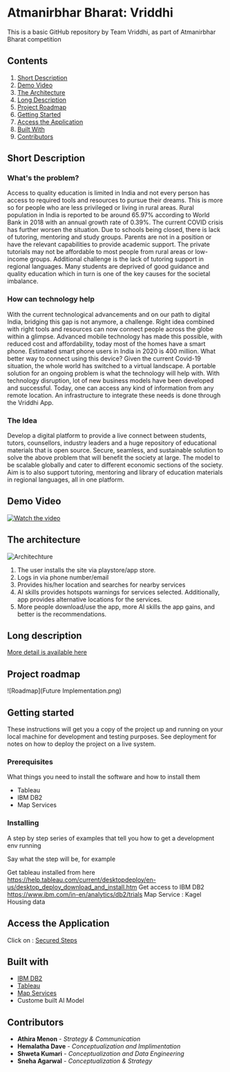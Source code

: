 # Atmanirbhar Bharat: Vriddhi

This is a basic GitHub repository by Team Vriddhi, as part of Atmanirbhar Bharat competition


## Contents

1. [Short Description](#short-description)
1. [Demo Video](#demo-video)
1. [The Architecture](#the-architecture)
1. [Long Description](#long-description)
1. [Project Roadmap](#project-roadmap)
1. [Getting Started](#getting-started)
1. [Access the Application](#Access-the-Application)
1. [Built With](#built-with)
1. [Contributors](#contributors)

## Short Description

### What's the problem?

Access to quality education is limited in India and not every person has access to required tools and resources to pursue their dreams.
This is more so for people who are less privileged or living in rural areas. Rural population in India is reported to be around 65.97% according to World Bank in 2018 with an annual growth rate of 0.39%.
The current COVID crisis has further worsen the situation. Due to schools being closed, there is lack of tutoring, mentoring and study groups. Parents are not in a position or have the relevant capabilities to provide academic support. The private tutorials may not be affordable to most people from rural areas or low-income groups. Additional challenge is the lack of tutoring support in regional languages.
Many students are deprived of good guidance and quality education which in turn is one of the key causes for the societal imbalance.
### How can technology help

With the current technological advancements and on our path to digital India, bridging this gap is not anymore, a challenge. Right idea combined with right tools and resources can now connect people across the globe within a glimpse.
Advanced mobile technology has made this possible, with reduced cost and affordability, today most of the homes have a smart phone. Estimated smart phone users in India in 2020 is 400 million. What better way to connect using this device? Given the current Covid-19 situation, the whole world has switched to a virtual landscape.
A portable solution for an ongoing problem is what the technology will help with. With technology disruption, lot of new business models have been developed and successful. Today, one can access any kind of information from any remote location.
An infrastructure to integrate these needs is done through the Vriddhi App.

### The Idea

Develop a digital platform to provide a live connect between students, tutors, counsellors, industry leaders and a huge repository of educational materials that is open source. 
Secure, seamless, and sustainable solution to solve the above problem that will benefit the society at large. The model to be scalable globally and cater to different economic sections of the society.  
Aim is to also support tutoring, mentoring and library of education materials in regional languages, all in one platform. 


## Demo Video

[![Watch the video](SecuredSteps.png)](https://www.youtube.com/watch?v=W6Fa_aaWRTk)

## The architecture

![Architechture](Architechture.png)

1. The user installs the site via playstore/app store.
2. Logs in via phone number/email
3. Provides his/her location and searches for nearby services
4. AI skills provides hotspots warnings for services selected. Additionally, app provides alternative locations for the services.
5. More people download/use the app, more AI skills the app gains, and better is the recommendations.

## Long description

[More detail is available here](WiTCallforCodeHackathonTeamSankalp.pdf)

## Project roadmap

![Roadmap](Future Implementation.png)

## Getting started

These instructions will get you a copy of the project up and running on your local machine for development and testing purposes. See deployment for notes on how to deploy the project on a live system.

### Prerequisites

What things you need to install the software and how to install them

* Tableau
* IBM DB2
* Map Services

### Installing

A step by step series of examples that tell you how to get a development env running

Say what the step will be, for example

Get tableau installed from here https://help.tableau.com/current/desktopdeploy/en-us/desktop_deploy_download_and_install.htm 
Get access to IBM DB2 https://www.ibm.com/in-en/analytics/db2/trials 
Map Service : Kagel Housing data

## Access the Application

Click on : [Secured Steps](https://public.tableau.com/profile/hema3100#!/vizhome/WiTHackathon-SankalpTeam-SecuredSteps/Welcome?publish=yes) 



## Built with

* [IBM DB2](https://cloud.ibm.com/catalog?search=DB2#search_results)
* [Tableau]( https://public.tableau.com/en-us/s/)
* [Map Services](https://www.kaggle.com/amitabhajoy/bengaluru-house-price-data ) 
* Custome built AI Model

## Contributors

* **Athira Menon** - *Strategy & Communication*
* **Hemalatha Dave** - *Conceptualization and Implimentation*
* **Shweta Kumari** - *Conceptualization and Data Engineering*
* **Sneha Agarwal** - *Conceptualization & Strategy*
